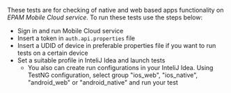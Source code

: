 These tests are for checking of native and web based apps 
functionality on *EPAM Mobile Cloud service*. To run these tests
use the steps below:
* Sign in and run Mobile Cloud service
* Insert a token in `auth.api.properties` file
* Insert a UDID of device in preferable
properties file if you want to run tests on a 
certain device
* Set a suitable profile in InteliJ Idea and launch 
tests
    * You also can create run configurations in your
     InteliJ Idea. Using TestNG configuration, select
     group "ios_web", "ios_native", "android_web" or 
     "android_native" and run your test
 